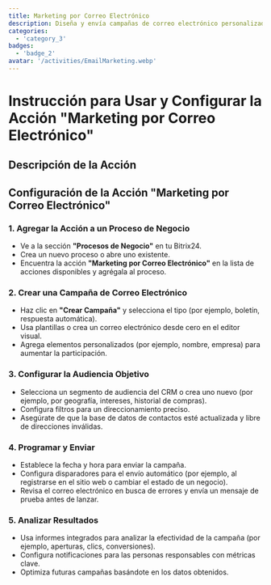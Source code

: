 ```yaml
---
title: Marketing por Correo Electrónico
description: Diseña y envía campañas de correo electrónico personalizadas para involucrar a tu audiencia.
categories: 
  - 'category_3'
badges: 
  - 'badge_2'
avatar: '/activities/EmailMarketing.webp'
---
```

# Instrucción para Usar y Configurar la Acción "Marketing por Correo Electrónico"

## Descripción de la Acción

## **Configuración de la Acción "Marketing por Correo Electrónico"**

### 1. Agregar la Acción a un Proceso de Negocio
- Ve a la sección **"Procesos de Negocio"** en tu Bitrix24.
- Crea un nuevo proceso o abre uno existente.
- Encuentra la acción **"Marketing por Correo Electrónico"** en la lista de acciones disponibles y agrégala al proceso.

### 2. Crear una Campaña de Correo Electrónico
- Haz clic en **"Crear Campaña"** y selecciona el tipo (por ejemplo, boletín, respuesta automática).
- Usa plantillas o crea un correo electrónico desde cero en el editor visual.
- Agrega elementos personalizados (por ejemplo, nombre, empresa) para aumentar la participación.

### 3. Configurar la Audiencia Objetivo
- Selecciona un segmento de audiencia del CRM o crea uno nuevo (por ejemplo, por geografía, intereses, historial de compras).
- Configura filtros para un direccionamiento preciso.
- Asegúrate de que la base de datos de contactos esté actualizada y libre de direcciones inválidas.

### 4. Programar y Enviar
- Establece la fecha y hora para enviar la campaña.
- Configura disparadores para el envío automático (por ejemplo, al registrarse en el sitio web o cambiar el estado de un negocio).
- Revisa el correo electrónico en busca de errores y envía un mensaje de prueba antes de lanzar.

### 5. Analizar Resultados
- Usa informes integrados para analizar la efectividad de la campaña (por ejemplo, aperturas, clics, conversiones).
- Configura notificaciones para las personas responsables con métricas clave.
- Optimiza futuras campañas basándote en los datos obtenidos.